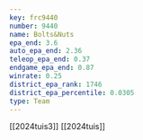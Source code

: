```yaml
---
key: frc9440
number: 9440
name: Bolts&Nuts
epa_end: 3.6
auto_epa_end: 2.36
teleop_epa_end: 0.37
endgame_epa_end: 0.87
winrate: 0.25
district_epa_rank: 1746
district_epa_percentile: 0.0305
type: Team
---
```

[[2024tuis3]]
[[2024tuis]]

